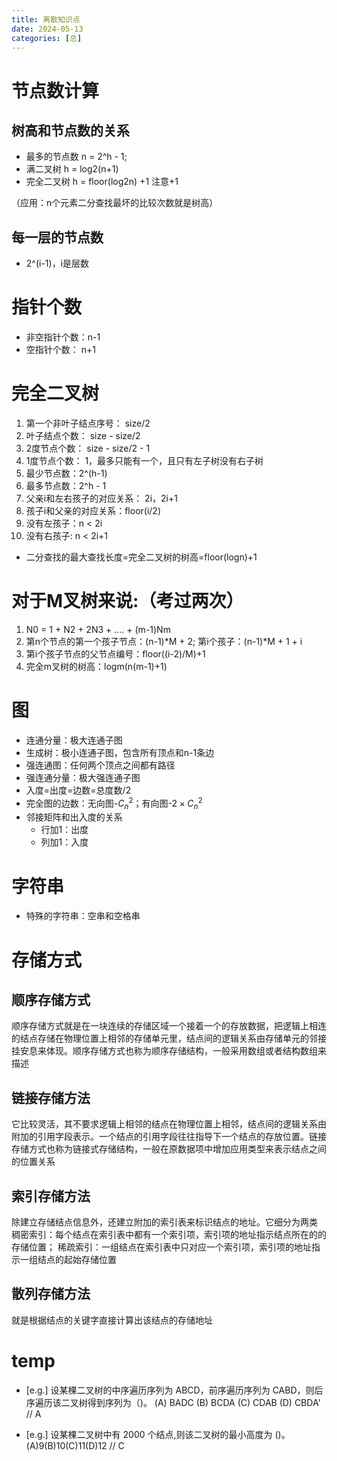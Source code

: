 ```yaml
---
title: 离散知识点
date: 2024-05-13
categories: [总]
---
```


# 节点数计算
## 树高和节点数的关系
- 最多的节点数 n = 2^h - 1;
- 满二叉树 h = log2(n+1) 
- 完全二叉树 h = floor(log2n) +1 注意+1

（应用：n个元素二分查找最坏的比较次数就是树高）

## 每一层的节点数
- 2^(i-1)，i是层数


# 指针个数
- 非空指针个数：n-1
- 空指针个数： n+1


# 完全二叉树
1. 第一个非叶子结点序号： size/2
2. 叶子结点个数： size - size/2
3. 2度节点个数： size - size/2 - 1
4. 1度节点个数： 1，最多只能有一个，且只有左子树没有右子树
5. 最少节点数：2^(h-1)
6. 最多节点数：2^h - 1
7. 父亲i和左右孩子的对应关系： 2i，2i+1
8. 孩子i和父亲的对应关系：floor(i/2)
9. 没有左孩子：n < 2i
10. 没有右孩子: n < 2i+1
- 二分查找的最大查找长度=完全二叉树的树高=floor(logn)+1

# 对于M叉树来说:（考过两次）
1. N0 = 1 + N2 + 2N3 + .... + (m-1)Nm
2. 第n个节点的第一个孩子节点：(n-1)*M + 2; 第i个孩子：(n-1)*M + 1 + i
3. 第i个孩子节点的父节点编号：floor((i-2)/M)+1
4. 完全m叉树的树高：logm(n(m-1)+1)

# 图
- 连通分量：极大连通子图
- 生成树：极小连通子图，包含所有顶点和n-1条边
- 强连通图：任何两个顶点之间都有路径
- 强连通分量：极大强连通子图
- 入度=出度=边数=总度数/2
- 完全图的边数：无向图-$C_n^2$；有向图-$2×C_n^2$
- 邻接矩阵和出入度的关系
    - 行加1：出度
    - 列加1：入度

# 字符串
- 特殊的字符串：空串和空格串


# 存储方式
## 顺序存储方式
顺序存储方式就是在一块连续的存储区域一个接着一个的存放数据，把逻辑上相连的结点存储在物理位置上相邻的存储单元里，结点间的逻辑关系由存储单元的邻接挂安息来体现。顺序存储方式也称为顺序存储结构，一般采用数组或者结构数组来描述

## 链接存储方法
它比较灵活，其不要求逻辑上相邻的结点在物理位置上相邻，结点间的逻辑关系由附加的引用字段表示。一个结点的引用字段往往指导下一个结点的存放位置。链接存储方式也称为链接式存储结构，一般在原数据项中增加应用类型来表示结点之间的位置关系

## 索引存储方法
除建立存储结点信息外，还建立附加的索引表来标识结点的地址。它细分为两类
稠密索引：每个结点在索引表中都有一个索引项，索引项的地址指示结点所在的的存储位置；
稀疏索引：一组结点在索引表中只对应一个索引项，索引项的地址指示一组结点的起始存储位置

## 散列存储方法
就是根据结点的关键字直接计算出该结点的存储地址


# temp
- [e.g.] 设某棵二叉树的中序遍历序列为 ABCD，前序遍历序列为 CABD，则后序遍历该二叉树得到序列为（)。
(A) BADC (B) BCDA (C) CDAB (D) CBDA'
// A

- [e.g.] 设某棵二叉树中有 2000 个结点,则该二叉树的最小高度为 ()。
(A)9(B)10(C)11(D)12
// C